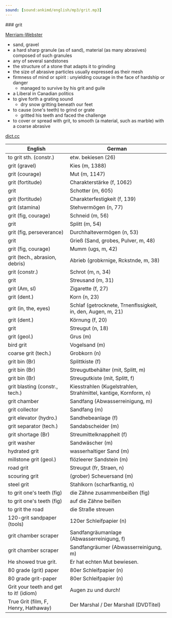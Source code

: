 ```yaml
---
sound: [sound:ankimd/english/mp3/grit.mp3]
---
```


\### grit

[Merriam-Webster](https://www.merriam-webster.com/dictionary/grit)

- sand, gravel
- a hard sharp granule (as of sand), material (as many abrasives) composed of such granules
- any of several sandstones
- the structure of a stone that adapts it to grinding
- the size of abrasive particles usually expressed as their mesh
- firmness of mind or spirit : unyielding courage in the face of hardship or danger
    - managed to survive by his grit and guile
- a Liberal in Canadian politics
- to give forth a grating sound
    - dry snow gritting beneath our feet
- to cause (one's teeth) to grind or grate
    - gritted his teeth and faced the challenge
- to cover or spread with grit, to smooth (a material, such as marble) with a coarse abrasive

[dict.cc](https://www.dict.cc/grit)

| English        | German       |
| -------------- | ------------ |
| to grit sth. (constr.) | etw. bekiesen (26) |
| grit (gravel) | Kies (m, 1388) |
| grit (courage) | Mut (m, 1147) |
| grit (fortitude) | Charakterstärke (f, 1062) |
| grit | Schotter (m, 605) |
| grit (fortitude) | Charakterfestigkeit (f, 139) |
| grit (stamina) | Stehvermögen (n, 77) |
| grit (fig, courage) | Schneid (m, 56) |
| grit | Splitt (m, 54) |
| grit (fig, perseverance) | Durchhaltevermögen (n, 53) |
| grit | Grieß (Sand, grobes, Pulver, m, 48) |
| grit (fig, courage) | Mumm (ugs, m, 42) |
| grit (tech., abrasion, debris) | Abrieb (grobkrnige, Rckstnde, m, 38) |
| grit (constr.) | Schrot (m, n, 34) |
| grit | Streusand (m, 31) |
| grit (Am, sl) | Zigarette (f, 27) |
| grit (dent.) | Korn (n, 23) |
| grit (in, the, eyes) | Schlaf (getrocknete, Trnenflssigkeit, in, den, Augen, m, 21) |
| grit (dent.) | Körnung (f, 20) |
| grit | Streugut (n, 18) |
| grit (geol.) | Grus (m) |
| bird grit | Vogelsand (m) |
| coarse grit (tech.) | Grobkorn (n) |
| grit bin (Br) | Splittkiste (f) |
| grit bin (Br) | Streugutbehälter (mit, Splitt, m) |
| grit bin (Br) | Streugutkiste (mit, Splitt, f) |
| grit blasting (constr., tech.) | Kiesstrahlen (Kugelstrahlen, Strahlmittel, kantige, Kornform, n) |
| grit chamber | Sandfang (Abwasserreinigung, m) |
| grit collector | Sandfang (m) |
| grit elevator (hydro.) | Sandhebeanlage (f) |
| grit separator (tech.) | Sandabscheider (m) |
| grit shortage (Br) | Streumittelknappheit (f) |
| grit washer | Sandwäscher (m) |
| hydrated grit | wasserhaltiger Sand (m) |
| millstone grit (geol.) | flözleerer Sandstein (m) |
| road grit | Streugut (fr, Straen, n) |
| scouring grit | (grober) Scheuersand (m) |
| steel grit | Stahlkorn (scharfkantig, n) |
| to grit one's teeth (fig) | die Zähne zusammenbeißen (fig) |
| to grit one's teeth (fig) | auf die Zähne beißen |
| to grit the road | die Straße streuen |
| 120-grit sandpaper (tools) | 120er Schleifpapier (n) |
| grit chamber scraper | Sandfangräumanlage (Abwasserreinigung, f) |
| grit chamber scraper | Sandfangräumer (Abwasserreinigung, m) |
| He showed true grit. | Er hat echten Mut bewiesen. |
| 80 grade (grit) paper | 80er Schleifpapier (n) |
| 80 grade grit-paper | 80er Schleifpapier (n) |
| Grit your teeth and get to it! (idiom) | Augen zu und durch! |
| True Grit (film, F, Henry, Hathaway) | Der Marshal / Der Marshall (DVDTitel) |

